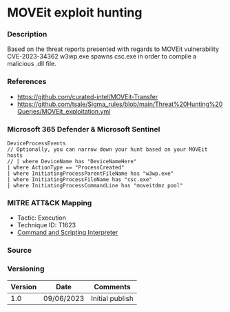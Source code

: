# MOVEit exploit hunting

### Description

Based on the threat reports presented with regards to MOVEit vulnerability CVE-2023-34362 w3wp.exe spawns csc.exe in order to compile a malicious .dll file.

### References
- https://github.com/curated-intel/MOVEit-Transfer
- https://github.com/tsale/Sigma_rules/blob/main/Threat%20Hunting%20Queries/MOVEit_exploitation.yml

### Microsoft 365 Defender & Microsoft Sentinel
```
DeviceProcessEvents
// Optionally, you can narrow down your hunt based on your MOVEit hosts
// | where DeviceName has "DeviceNameHere"
| where ActionType == "ProcessCreated"
| where InitiatingProcessParentFileName has "w3wp.exe"
| where InitiatingProcessFileName has "csc.exe"
| where InitiatingProcessCommandLine has "moveitdmz pool"
```

### MITRE ATT&CK Mapping
- Tactic: Execution
- Technique ID: T1623
- [Command and Scripting Interpreter](https://attack.mitre.org/techniques/T1623/)

### Source

### Versioning
| Version       | Date          | Comments                          |
| ------------- |---------------| ----------------------------------|
| 1.0           | 09/06/2023    | Initial publish                   |
